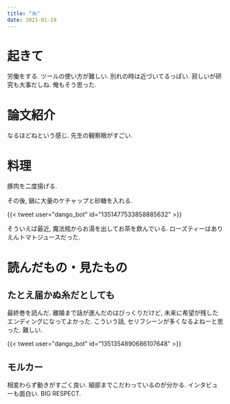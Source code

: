 ```yaml
---
title: "糸"
date: 2021-01-19
---
```


# 起きて
労働をする. ツールの使い方が難しい. 別れの時は近づいてるっぽい. 寂しいが研究も大事だしね. 俺もそう思った.

# 論文紹介
なるほどねという感じ. 先生の観察眼がすごい.

# 料理
豚肉を二度揚げる.

その後, 鍋に大量のケチャップと砂糖を入れる.

{{< tweet user="dango_bot" id="1351477533858885632" >}}

そういえば最近, 魔法瓶からお湯を出してお茶を飲んでいる. ローズティーはありえんトマトジュースだった.

# 読んだもの・見たもの

## たとえ届かぬ糸だとしても
最終巻を読んだ. 離婚まで話が進んだのはびっくりだけど, 未来に希望が残したエンディングになってよかった. こういう話, セリフシーンが多くなるよねーと思った. 難しい.

{{< tweet user="dango_bot" id="1351354890686107648" >}}

## モルカー

相変わらず動きがすごく良い. 細部までこだわっているのが分かる.
インタビューも面白い. BIG RESPECT.